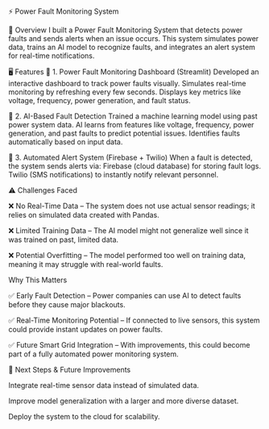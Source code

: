 ⚡ Power Fault Monitoring System

📌 Overview
I built a Power Fault Monitoring System that detects power faults and sends alerts when an issue occurs. This system simulates power data, trains an AI model to recognize faults, and integrates an alert system for real-time notifications.

🖥️ Features
🚀 1. Power Fault Monitoring Dashboard (Streamlit)
Developed an interactive dashboard to track power faults visually.
Simulates real-time monitoring by refreshing every few seconds.
Displays key metrics like voltage, frequency, power generation, and fault status.

🤖 2. AI-Based Fault Detection
Trained a machine learning model using past power system data.
AI learns from features like voltage, frequency, power generation, and past faults to predict potential issues.
Identifies faults automatically based on input data.

📡 3. Automated Alert System (Firebase + Twilio)
When a fault is detected, the system sends alerts via:
Firebase (cloud database) for storing fault logs.
Twilio (SMS notifications) to instantly notify relevant personnel.


⚠️ Challenges Faced

❌ No Real-Time Data – The system does not use actual sensor readings; it relies on simulated data created with Pandas.

❌ Limited Training Data – The AI model might not generalize well since it was trained on past, limited data.

❌ Potential Overfitting – The model performed too well on training data, meaning it may struggle with real-world faults.



 Why This Matters
 
✅ Early Fault Detection – Power companies can use AI to detect faults before they cause major blackouts.

✅ Real-Time Monitoring Potential – If connected to live sensors, this system could provide instant updates on power faults.

✅ Future Smart Grid Integration – With improvements, this could become part of a fully automated power monitoring system.


🚀 Next Steps & Future Improvements

Integrate real-time sensor data instead of simulated data.

Improve model generalization with a larger and more diverse dataset.

Deploy the system to the cloud for scalability.
